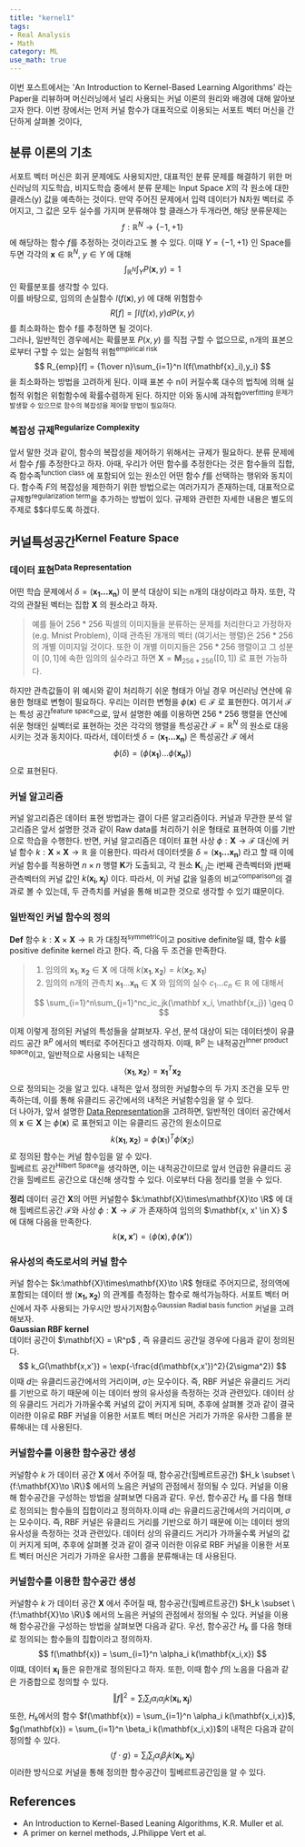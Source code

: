 ```yaml
---
title: "kernel1"
tags:
- Real Analysis
- Math
category: ML
use_math: true
---
```


이번 포스트에서는 'An Introduction to Kernel-Based Learning Algorithms' 라는 Paper을 리뷰하며 머신러닝에서 널리 사용되는 커널 이론의 원리와 배경에 대해 알아보고자 한다. 이번 장에서는 먼저 커널 함수가 대표적으로 이용되는 서포트 벡터 머신을 간단하게 살펴볼 것이다,

## 분류 이론의 기초
서포트 벡터 머신은 회귀 문제에도 사용되지만, 대표적인 분류 문제를 해결하기 위한 머신러닝의 지도학습, 비지도학습 중에서 분류 문제는 Input Space $X$의 각 원소에 대한 클래스(y) 값을 예측하는 것이다. 만약 주어진 문제에서 입력 데이터가 N차원 벡터로 주어지고, 그 값은 모두 실수를 가지며 분류해야 할 클래스가 두개라면, 해당 분류문제는 $$f:\mathbb{R}^N \to \{-1,+1\}$$
에 해당하는 함수 $f$를 추정하는 것이라고도 볼 수 있다.
이때 $Y=\{-1,+1\}$ 인 Space를 두면 각각의 $\mathbf{x} \in \mathbb{R}^N$, $y \in Y$ 에 대해
$$
\int_{\mathbb{R}^N}\int_Y P(\mathbf{x},y) = 1
$$
인 확률분포를 생각할 수 있다.<br>
이를 바탕으로, 임의의 손실함수 $l(f(\mathbf{x}),y)$ 에 대해 위험함수 
$$
R[f] = \int l(f(x),y)dP(x,y)
$$
를 최소화하는 함수 f를 추정하면 될 것이다.   
그러나, 일반적인 경우에서는 확률분포 $P(x,y)$ 를 직접 구할 수 없으므로, n개의 표본으로부터 구할 수 있는 실험적 위험<sup>empirical risk</sup> 
$$
R_{emp}[f] = {1\over n}\sum_{i=1}^n l(f(\mathbf{x}_i),y_i)
$$
을 최소화하는 방법을 고려하게 된다.
이때 표본 수 n이 커질수록 대수의 법칙에 의해 실험적 위험은 위험함수에 확률수렴하게 된다. 하지만 이와 동시에 과적합<sup>overfitting</suo> 문제가 발생할 수 있으므로 함수의 복잡성을 제어할 방법이 필요하다.   

### 복잡성 규제<sup>Regularize Complexity</sup>
앞서 말한 것과 같이, 함수의 복잡성을 제어하기 위해서는 규제가 필요하다. 분류 문제에서 함수 $f$를 추정한다고 하자. 아때, 우리가 어떤 함수를 추정한다는 것은 함수들의 집합, 즉 함수족<sup>function class</sup> 에 포함되어 있는 원소인 어떤 함수 $f$를 선택하는 행위와 동치이다. 함수족 $F$의 복잡성을 제한하기 위한 방법으로는 여러가지가 존재하는데, 대표적으로 규제항<sup>regularization term</sup>을 추가하는 방법이 있다. 규제와 관련한 자세한 내용은 별도의 주제로 $$다루도록 하겠다.


## 커널특성공간<sup>Kernel Feature Space</sup>
### 데이터 표현<sup>Data Representation</sup>
어떤 학습 문제에서 $\delta = (\mathbf{x_1 \ldots x_n})$ 이 분석 대상이 되는 n개의 대상이라고 하자. 또한, 각각의 관찰된 벡터는 집합 $\mathbf X$ 의 원소라고 하자.   
>예를 들어 $256*256$ 픽셀의 이미지들을 분류하는 문제를 처리한다고 가정하자(e.g. Mnist Problem), 이때 관측된 개개의 벡터 (여기서는 행렬)은 $256*256$의 개별 이미지일 것이다. 또한 이 개별 이미지들은 $256*256$ 행렬이고 그 성분이 $[0,1]$에 속한 임의의 실수라고 하면 $\mathbf{X} = \mathbf M_{256*256}([0,1])$ 로 표현 가능하다.

하지만 관측값들이 위 예시와 같이 처리하기 쉬운 형태가 아닐 경우 머신러닝 연산에 유용한 형태로 변형이 필요하다. 우리는 이러한 변형을 $\phi(\mathbf{x}) \in \mathcal F$ 로 표현한다. 여기서 $\mathcal{F}$ 는 특성 공간<sup>feature space</sup>으로, 앞서 설명한 예를 이용하면 $256*256$ 행렬을 연산에 쉬운 형태인 실벡터로 표현하는 것은 각각의 행렬을 특성공간 $\mathcal{F} = \mathbb{R}^N$ 의 원소로 대응시키는 것과 동치이다. 
따라서, 데이터셋 $\delta = (\mathbf{x_1 \ldots x_n})$ 은 특성공간 $\mathcal{F}$ 에서 
$$
\phi(\delta) = (\phi(\mathbf{x_1}) \ldots \phi(\mathbf{x_n}))
$$
으로 표현된다.

### 커널 알고리즘
커널 알고리즘은 데이터 표현 방법과는 결이 다른 알고리즘이다. 커널과 무관한 분석 알고리즘은 앞서 설명한 것과 같이 Raw data를 처리하기 쉬운 형태로 표현하여 이를 기반으로 학습을 수행한다. 반면, 커널 알고리즘은 데이터 표현 사상 $\phi: \mathbf{X} \to \mathcal{F}$ 대신에 커널 함수 $k: \mathbf{X} \times \mathbf{X} \to \mathbb{R}$ 을 이용한다. 따라서 데이터셋을 $\delta = (\mathbf{x_1 \ldots x_n})$ 라고 할 때 이에 커널 함수를 적용하면 $n\times n$ 행렬 $\mathbf{K}$가 도출되고, 각 원소 $\mathbf{K}_{i,j}$는 i번째 관측벡터와 j번째 관측벡터의 커널 값인 $k(\mathbf{x_i},\mathbf{x_j})$ 이다. 따라서, 이 커널 값을 일종의 비교<sup>comparison</sup>의 결과로 볼 수 있는데, 두 관측치를 커널을 통해 비교한 것으로 생각할 수 있기 떄문이다.

### 일반적인 커널 함수의 정의
**Def** 함수 $k:\mathbf{X} \times \mathbf{X} \to \mathbb{R}$ 가 대칭적<sup>symmetric</sup>이고 positive definite일 떄, 함수 $k$를 positive definite kernel 라고 한다. 즉, 다음 두 조건을 만족한다.
> 1. 임의의 $\mathbf{x_1},\mathbf{x_2} \in \mathbf{X}$ 에 대해 $k(\mathbf{x_1},\mathbf{x_2}) = k(\mathbf{x_2},\mathbf{x_1})$
> 2. 임의의 n개의 관측치 $\mathbf{x_1}\ldots\mathbf{x_n} \in \mathbf{X}$ 와 임의의 실수 $c_1\ldots c_n \in \mathbb R$ 에 대해서
>
> $$
> \sum_{i=1}^n\sum_{j=1}^nc_ic_jk(\mathbf x_i, \mathbf{x_j}) \geq 0
> $$

이제 이렇게 정의된 커널의 특성들을 살펴보자. 우선, 분석 대상이 되는 데이터셋이 유클리드 공간 $\mathbb R^p$ 에서의 벡터로 주어진다고 생각하자. 이때, $\mathbb R^p$ 는 내적공간<sup>Inner product space</sup>이고, 일반적으로 사용되는 내적은
$$
\langle \mathbf{x_1},\mathbf{x_2} \rangle = \mathbf{x_1}^T\mathbf{x_2}
$$
으로 정의되는 것을 알고 있다. 내적은 앞서 정의한 커널함수의 두 가지 조건을 모두 만족하는데, 이를 통해 유클리드 공간에서의 내적은 커널함수임을 알 수 있다.   
더 나아가, 앞서 설명한 [Data Representation](#데이터-표현supdata-representationsup)을 고려하면, 일반적인 데이터 공간에서의 $\mathbf{x} \in \mathbf{X}$ 는 $\phi(\mathbf{x})$ 로 표현되고 이는 유클리드 공간의 원소이므로
$$
k(\mathbf{x_1},\mathbf{x_2}) = \phi(\mathbf x_1)^T\phi(\mathbf x_2)
$$
로 정의된 함수는 커널 함수임을 알 수 있다.   
힐베르트 공간<sup>Hilbert Space</sup>을 생각하면, 이는 내적공간이므로 앞서 언급한 유클리드 공간을 힐베르트 공간으로 대신해 생각할 수 있다. 이로부터 다음 정리를 얻을 수 있다.    

**정리** 데이터 공간 $\mathbf{X}$의 어떤 커널함수 $k:\mathbf{X}\times\mathbf{X}\to \R$ 에 대해 힐베르트공간 $\mathcal{F}$와 사상 $\phi:\mathbf{X}\to\mathcal{F}$ 가 존재하여 임의의 $\mathbf{x, x' \in X} $ 에 대해 다음을 만족한다.
$$
k(\mathbf{x,x'}) = \langle\phi(\mathbf{x}),\phi(\mathbf{x'})\rangle
$$

### 유사성의 측도로서의 커널 함수
커널 함수는 $k:\mathbf{X}\times\mathbf{X}\to \R$ 형태로 주어지므로, 정의역에 포함되는 데이터 쌍 $(\mathbf{x_1,x_2})$ 의 관계를 측정하는 함수로 해석가능하다. 서포트 벡터 머신에서 자주 사용되는 가우시안 방사기저함수<sup>Gaussian Radial basis function</sup> 커널을 고려해보자.   
**Gaussian RBF kernel**   
데이터 공간이 $\mathbf{X} = \R^p$ , 즉 유클리드 공간일 경우에 다음과 같이 정의된다.
$$
k_G(\mathbf{x,x'}) = \exp(-\frac{d(\mathbf{x,x'})^2}{2\sigma^2})
$$
이때 $d$는 유클리드공간에서의 거리이며, $\sigma$는 모수이다. 즉, RBF 커널은 유클리드 거리를 기반으로 하기 때문에 이는 데이터 쌍의 유사성을 측정하는 것과 관련있다. 데이터 상의 유클리드 거리가 가까울수록 커널의 값이 커지게 되며, 추후에 살펴볼 것과 같이 결국 이러한 이유로 RBF 커널을 이용한 서포트 벡터 머신은 거리가 가까운 유사한 그룹을 분류해내는 데 사용된다.

### 커널함수를 이용한 함수공간 생성
커널함수 $k$ 가 데이터 공간 $\mathbf{X}$ 에서 주어질 때, 함수공간(힐베르트공간) $H_k \subset \{f:\mathbf{X}\to \R\}$ 에서의 노음은 커널의 관점에서 정의될 수 있다. 커널을 이용해 함수공간을 구성하는 방법을 살펴보면 다음과 같다. 우선, 함수공간 $H_k$ 를 다음 형태로 정의되는 함수들의 집합이라고 정의하자.이때 $d$는 유클리드공간에서의 거리이며, $\sigma$는 모수이다. 즉, RBF 커널은 유클리드 거리를 기반으로 하기 때문에 이는 데이터 쌍의 유사성을 측정하는 것과 관련있다. 데이터 상의 유클리드 거리가 가까울수록 커널의 값이 커지게 되며, 추후에 살펴볼 것과 같이 결국 이러한 이유로 RBF 커널을 이용한 서포트 벡터 머신은 거리가 가까운 유사한 그룹을 분류해내는 데 사용된다.

### 커널함수를 이용한 함수공간 생성
커널함수 $k$ 가 데이터 공간 $\mathbf{X}$ 에서 주어질 때, 함수공간(힐베르트공간) $H_k \subset \{f:\mathbf{X}\to \R\}$ 에서의 노음은 커널의 관점에서 정의될 수 있다. 커널을 이용해 함수공간을 구성하는 방법을 살펴보면 다음과 같다. 우선, 함수공간 $H_k$ 를 다음 형태로 정의되는 함수들의 집합이라고 정의하자.
$$
f(\mathbf{x}) = \sum_{i=1}^n \alpha_i k(\mathbf{x_i,x})
$$
이떄, 데이터 $\mathbf{x_i}$ 들은 유한개로 정의된다고 하자. 또한, 이때 함수 $f$의 노음을 다음과 같은 가중합으로 정의할 수 있다.
$$
\Vert f\Vert^2 = \sum_i\sum_j\alpha_i\alpha_j k(\mathbf{x_i,x_j})
$$
또한, $H_k$에서의 함수 $f(\mathbf{x}) = \sum_{i=1}^n \alpha_i k(\mathbf{x_i,x})$,  $g(\mathbf{x}) = \sum_{i=1}^n \beta_i k(\mathbf{x_i,x})$의 내적은 다음과 같이 정의할 수 있다.
$$
\langle f\cdot g\rangle = \sum_i\sum_j\alpha_i\beta_j k(\mathbf{x_i,x_j})
$$
이러한 방식으로 커널을 통해 정의한 함수공간이 힐베르트공간임을 알 수 있다.

## References

- An Introduction to Kernel-Based Leaning Algorithms, K.R. Muller et al.
- A primer on kernel methods, J.Philippe Vert et al.